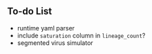 ## To-do List

- runtime yaml parser
- include `saturation` column in `lineage_count`?
- segmented virus simulator
